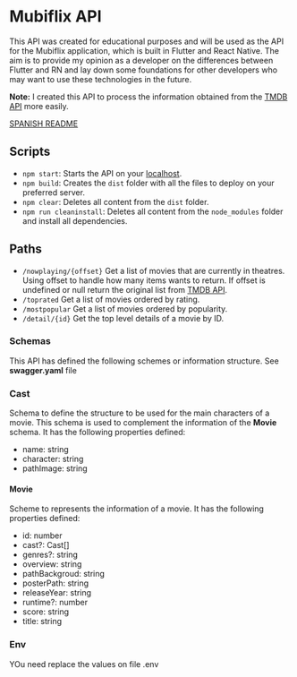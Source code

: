 # Mubiflix API

This API was created for educational purposes and will be used as the API for the Mubiflix application, which is built in Flutter and React Native. The aim is to provide my opinion as a developer on the differences between Flutter and RN and lay down some foundations for other developers who may want to use these technologies in the future.

**Note:** I created this API to process the information obtained from the [TMDB API](https://www.themoviedb.org/) more easily.

[SPANISH README](./README_ES.md)

## Scripts

- `npm start`:  Starts the API on your [localhost](http:localhost:3000/).
- `npm build`: Creates the ```dist``` folder with all the files to deploy on your preferred server.
- `npm clear`: Deletes all content from the ```dist``` folder.
- `npm run cleaninstall`: Deletes all content from the ```node_modules``` folder and install all dependencies.

## Paths

- `/nowplaying/{offset}`
Get a list of movies that are currently in theatres. Using offset to handle how many items wants to return. If offset is undefined or null return the original list from [TMDB API](https://www.themoviedb.org/). 
- `/toprated`
Get a list of movies ordered by rating.
- `/mostpopular`
Get a list of movies ordered by popularity.
- `/detail/{id}`
Get the top level details of a movie by ID.

### Schemas

This API has defined the following schemes or information structure. See **swagger.yaml** file

### Cast
Schema to define the structure to be used for the main characters of a movie. This schema is used to complement the information of the **Movie** schema. It has the following properties defined:
- name: string
- character: string
- pathImage: string


#### Movie
Scheme to represents the information of a movie. It has the following properties defined:
- id: number
- cast?: Cast[]
- genres?: string
- overview: string
- pathBackgroud: string
- posterPath: string
- releaseYear: string
- runtime?: number
- score: string
- title: string

### Env

YOu need replace the values on file .env
